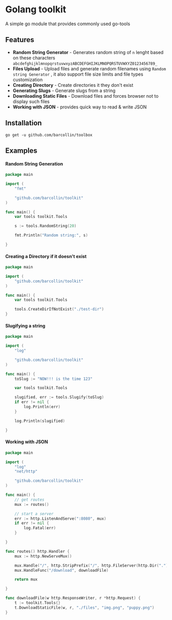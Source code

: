 # Golang toolkit

A simple go module that provides commonly used go-tools 

## Features

* **Random String Generator** - Generates random string of `n` lenght based on these characters `abcdefghijklmnopqrstuvwxyzABCDEFGHIJKLMNOPQRSTUVWXYZ0123456789_`
* **Files Upload** - Upload files and generate random filenames using `Random string Generator` , it also support file size limits and file types customization
* **Creating Directory** - Create directories it they don't exist
* **Generating Slugs** - Generate slugs from a string
* **Downloading Static Files** - Download files and forces browser not to display such files
* **Working with JSON** - provides quick way to read & write JSON

## Installation

```go get -u github.com/barcollin/toolbox```

## Examples

#### Random String Generation

```go
package main

import (
	"fmt"

	"github.com/barcollin/toolkit"
)

func main() {
	var tools toolkit.Tools

	s := tools.RandomString(20)

	fmt.Println("Random string:", s)

}
```

#### Creating a Directory if it doesn't exist

```go
package main

import (
	"github.com/barcollin/toolkit"
)

func main() {
	var tools toolkit.Tools

	tools.CreateDirIfNotExist("./test-dir")
}

```

#### Slugifying a string

```go
package main

import (
	"log"

	"github.com/barcollin/toolkit"
)

func main() {
	toSlug := "NOW!!! is the time 123"

	var tools toolkit.Tools

	slugified, err := tools.Slugify(toSlug)
	if err != nil {
		log.Println(err)
	}

	log.Println(slugified)

}


```

#### Working with JSON

```go
package main

import (
	"log"
	"net/http"

	"github.com/barcollin/toolkit"
)

func main() {
	// get routes
	mux := routes()

	// start a server
	err := http.ListenAndServe(":8080", mux)
	if err != nil {
		log.Fatal(err)
	}

}

func routes() http.Handler {
	mux := http.NewServeMux()

	mux.Handle("/", http.StripPrefix("/", http.FileServer(http.Dir("."))))
	mux.HandleFunc("/download", downloadFile)

	return mux

}

func downloadFile(w http.ResponseWriter, r *http.Request) {
	t := toolkit.Tools{}
	t.DownloadStaticFile(w, r, "./files", "img.png", "puppy.png")
}

```